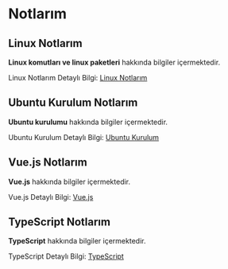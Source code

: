# Notlarım
## Linux Notlarım
**Linux komutları ve linux paketleri** hakkında bilgiler içermektedir.
 
Linux Notlarım Detaylı Bilgi: [Linux Notlarım](https://github.com/kaankaltakkiran/Linux_notlarim/tree/main/linux_notlar%C4%B1m)

## Ubuntu Kurulum Notlarım
**Ubuntu kurulumu** hakkında bilgiler içermektedir.
 
Ubuntu Kurulum Detaylı Bilgi: [Ubuntu Kurulum](https://github.com/kaankaltakkiran/Linux_notlarim/tree/main/ubuntu_kurulum)

## Vue.js Notlarım
**Vue.js** hakkında bilgiler içermektedir.
 
Vue.js Detaylı Bilgi: [Vue.js](https://github.com/kaankaltakkiran/Linux_notlarim/tree/main/vue.js_notlar%C4%B1m)

## TypeScript  Notlarım
**TypeScript** hakkında bilgiler içermektedir.
 
TypeScript  Detaylı Bilgi: [TypeScript](https://github.com/kaankaltakkiran/Linux_notlarim/tree/main/TypeScript_notlar%C4%B1m)

